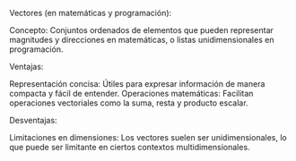 Vectores (en matemáticas y programación):

Concepto: Conjuntos ordenados de elementos que pueden representar magnitudes y direcciones en matemáticas, o listas unidimensionales en programación.

Ventajas:

Representación concisa: Útiles para expresar información de manera compacta y fácil de entender.
Operaciones matemáticas: Facilitan operaciones vectoriales como la suma, resta y producto escalar.

Desventajas:

Limitaciones en dimensiones: Los vectores suelen ser unidimensionales, lo que puede ser limitante en ciertos contextos multidimensionales.